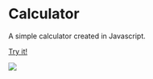 # Calculator

A simple calculator created in Javascript.

<a href="https://elmurie.github.io/calculator/">Try it!</a>

<img src="https://i.imgur.com/HH3pJfd.png">
